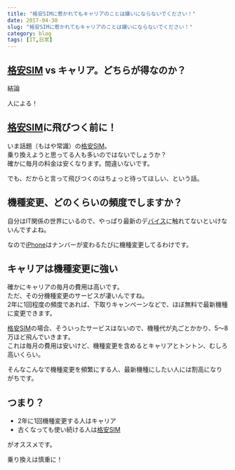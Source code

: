 ```yaml
---
title: "格安SIMに惹かれてもキャリアのことは嫌いにならないでください！"
date: 2017-04-30
slug: "格安SIMに惹かれてもキャリアのことは嫌いにならないでください！"
category: blog
tags: [IT,日常]
---
```

<h2><a class="keyword" href="http://d.hatena.ne.jp/keyword/%B3%CA%B0%C2SIM">格安SIM</a> vs キャリア。どちらが得なのか？</h2>

<p>結論</p>

<p>人による！</p>

<h2><a class="keyword" href="http://d.hatena.ne.jp/keyword/%B3%CA%B0%C2SIM">格安SIM</a>に飛びつく前に！</h2>

<p>いま話題（もはや常識）の<a class="keyword" href="http://d.hatena.ne.jp/keyword/%B3%CA%B0%C2SIM">格安SIM</a>。<br/>
乗り換えようと思ってる人も多いのではないでしょうか？<br/>
確かに毎月の料金は安くなります。間違いないです。</p>

<p>でも、だからと言って飛びつくのはちょっと待ってほしい、という話。</p>

<h2>機種変更、どのくらいの頻度でしますか？</h2>

<p>自分はIT関係の世界にいるので、やっぱり最新のデ<a class="keyword" href="http://d.hatena.ne.jp/keyword/%A5%D0%A5%A4%A5%B9">バイス</a>に触れてないといけないんですよね。</p>

<p>なので<a class="keyword" href="http://d.hatena.ne.jp/keyword/iPhone">iPhone</a>はナンバーが変わるたびに機種変更してるわけです。</p>

<h2>キャリアは機種変更に強い</h2>

<p>確かにキャリアの毎月の費用は高いです。<br/>
ただ、その分機種変更のサービスが凄いんですね。<br/>
2年に1回程度の頻度であれば、下取りキャンペーンなどで、ほぼ無料で最新機種に変更できます。</p>

<p><a class="keyword" href="http://d.hatena.ne.jp/keyword/%B3%CA%B0%C2SIM">格安SIM</a>の場合、そういったサービスはないので、機種代が丸ごとかかり、5〜8万ほど飛んでいきます。<br/>
これは毎月の費用は安いけど、機種変更を含めるとキャリアとトントン、むしろ高いくらい。</p>

<p>そんなこんなで機種変更を頻繁にする人、最新機種にしたい人には割高になりがちです。</p>

<h2>つまり？</h2>

<ul>
<li>2年に1回機種変更する人はキャリア</li>
<li>古くなっても使い続ける人は<a class="keyword" href="http://d.hatena.ne.jp/keyword/%B3%CA%B0%C2SIM">格安SIM</a></li>
</ul>


<p>がオススメです。</p>

<p>乗り換えは慎重に！</p>
